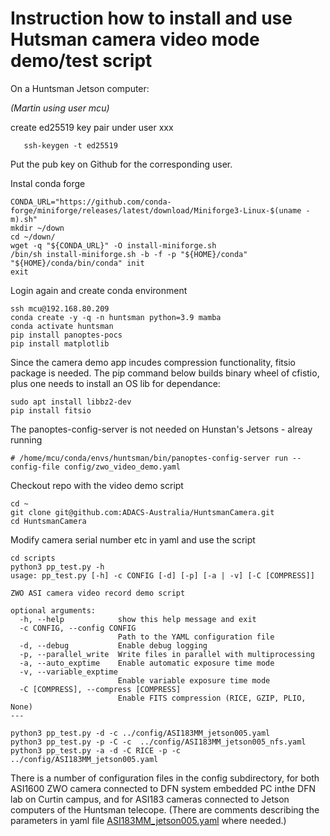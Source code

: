 # Instruction how to install and use Hutsman camera video mode demo/test script

On a Huntsman Jetson computer: 

_(Martin using user mcu)_

create ed25519 key pair under user xxx
```
   ssh-keygen -t ed25519
```
Put the pub key on Github for the corresponding user.


Instal conda forge
```
CONDA_URL="https://github.com/conda-forge/miniforge/releases/latest/download/Miniforge3-Linux-$(uname -m).sh"
mkdir ~/down
cd ~/down/
wget -q "${CONDA_URL}" -O install-miniforge.sh
/bin/sh install-miniforge.sh -b -f -p "${HOME}/conda"
"${HOME}/conda/bin/conda" init
exit
```
Login again and create conda environment

```
ssh mcu@192.168.80.209
conda create -y -q -n huntsman python=3.9 mamba
conda activate huntsman
pip install panoptes-pocs
pip install matplotlib
```
Since the camera demo app incudes compression functionality, fitsio package is needed.
The pip command below builds binary wheel of cfistio, plus one needs to install an OS lib for dependance:
```
sudo apt install libbz2-dev
pip install fitsio
```

The panoptes-config-server is not needed on Hunstan's Jetsons - alreay running
```
# /home/mcu/conda/envs/huntsman/bin/panoptes-config-server run --config-file config/zwo_video_demo.yaml
```

Checkout repo with the video demo script
```
cd ~
git clone git@github.com:ADACS-Australia/HuntsmanCamera.git
cd HuntsmanCamera
```

Modify camera serial number etc in yaml and use the script
```
cd scripts
python3 pp_test.py -h
usage: pp_test.py [-h] -c CONFIG [-d] [-p] [-a | -v] [-C [COMPRESS]]

ZWO ASI camera video record demo script

optional arguments:
  -h, --help            show this help message and exit
  -c CONFIG, --config CONFIG
                        Path to the YAML configuration file
  -d, --debug           Enable debug logging
  -p, --parallel_write  Write files in parallel with multiprocessing
  -a, --auto_exptime    Enable automatic exposure time mode
  -v, --variable_exptime
                        Enable variable exposure time mode
  -C [COMPRESS], --compress [COMPRESS]
                        Enable FITS compression (RICE, GZIP, PLIO, None)
---

python3 pp_test.py -d -c ../config/ASI183MM_jetson005.yaml
python3 pp_test.py -p -C -c  ../config/ASI183MM_jetson005_nfs.yaml
python3 pp_test.py -a -d -C RICE -p -c ../config/ASI183MM_jetson005.yaml
```
There is a number of configuration files in the config subdirectory, for both 
ASI1600 ZWO camera connected to DFN system embedded PC inthe DFN lab on Curtin campus, and for ASI183 cameras 
connected to Jetson computers of the Huntsman telecope. 
(There are comments describing the parameters in yaml file [ASI183MM_jetson005.yaml](config/ASI183MM_jetson005.yaml) where needed.)
